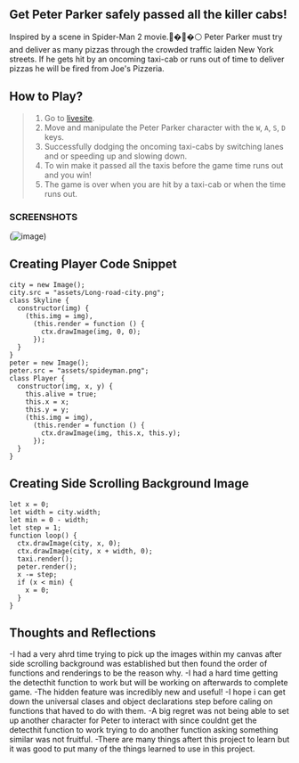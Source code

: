 ## Get Peter Parker safely passed all the killer cabs!
Inspired by a scene in Spider-Man 2 movie.:red_circle:�:large_blue_circle:�:white_circle:
Peter Parker must try and deliver as many pizzas through the crowded traffic laiden New York streets.
If he gets hit by an oncoming taxi-cab or runs out of time to deliver pizzas he will be fired from Joe's Pizzeria.
## How to Play?
> 1.  Go to [livesite](https://pepi-la-piza.github.io).
> 2.  Move and manipulate the Peter Parker character with the `W`, `A`, `S`, `D`  keys.
> 3.  Successfully dodging the oncoming taxi-cabs by switching lanes and or speeding up and slowing down.
> 4.  To win make it passed all the taxis before the game time runs out and you win!
> 5.  The game is over when you are hit by a taxi-cab or when the time runs out.
### SCREENSHOTS
(![image](https://user-images.githubusercontent.com/92765157/141695897-8c181ff7-7cb6-4fb2-90c1-7f6fe08ed4e6.png))
## Creating Player Code Snippet
```///////////  CLASS  PLAYERS/CHARACTERS ////////
city = new Image();
city.src = "assets/Long-road-city.png";
class Skyline {
  constructor(img) {
    (this.img = img),
      (this.render = function () {
        ctx.drawImage(img, 0, 0);
      });
  }
}
peter = new Image();
peter.src = "assets/spideyman.png";
class Player {
  constructor(img, x, y) {
    this.alive = true;
    this.x = x;
    this.y = y;
    (this.img = img),
      (this.render = function () {
        ctx.drawImage(img, this.x, this.y);
      });
  }
}
```
## Creating Side Scrolling Background Image
```////////  SIDE SCROLL
let x = 0;
let width = city.width;
let min = 0 - width;
let step = 1;
function loop() {
  ctx.drawImage(city, x, 0);
  ctx.drawImage(city, x + width, 0);
  taxi.render();
  peter.render();
  x -= step;
  if (x < min) {
    x = 0;
  }
}
```
## Thoughts and Reflections
-I had a very ahrd time trying to pick up the images within my canvas after side scrolling background was established but then found the order of functions and renderings to be the reason why. 
-I had a hard time getting the detecthit function to work but will be working on afterwards to complete game. 
-The hidden feature was incredibly new and useful! 
-I hope i can get down the universal clases and object declarations step before caling on functions that haved to do with them.
 -A big regret was not being able to set up another character for Peter to interact with since couldnt get the detecthit function to work trying to do another function asking something similar was not fruitful. 
 -There are many things aftert this project to learn but it was good to put many of the things learned to use in this project.
